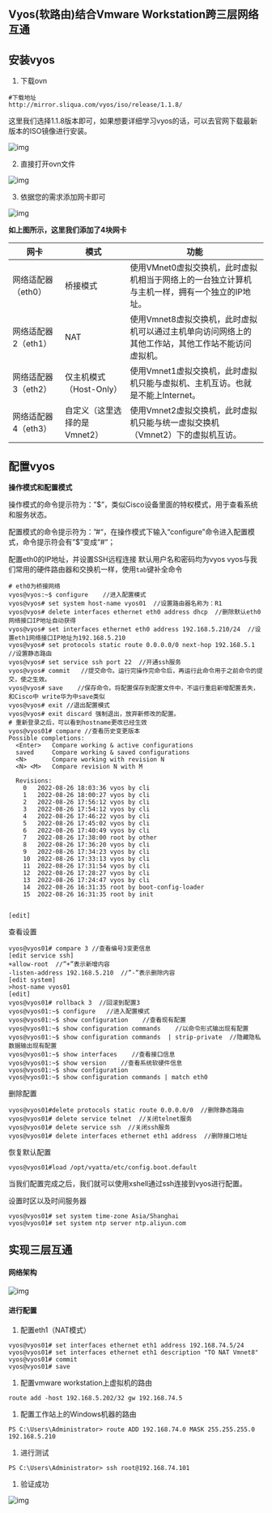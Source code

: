 ## Vyos(软路由)结合Vmware Workstation跨三层网络互通

## 安装vyos

1. 下载ovn

```plain
#下载地址
http://mirror.sliqua.com/vyos/iso/release/1.1.8/
```



这里我们选择1.1.8版本即可，如果想要详细学习vyos的话，可以去官网下载最新版本的ISO镜像进行安装。



![img](images/vyos-01.png)



2. 直接打开ovn文件

![img](images/vyos-02.png)

3. 依据您的需求添加网卡即可

![img](images/vyos-03.png)

**如上图所示，这里我们添加了4块网卡**

| 网卡                | 模式                         | 功能                                                         |
| ------------------- | ---------------------------- | ------------------------------------------------------------ |
| 网络适配器（eth0）  | 桥接模式                     | 使用VMnet0虚拟交换机，此时虚拟机相当于网络上的一台独立计算机与主机一样，拥有一个独立的IP地址。 |
| 网络适配器2（eth1） | NAT                          | 使用Vmnet8虚拟交换机，此时虚拟机可以通过主机单向访问网络上的其他工作站，其他工作站不能访问虚拟机。 |
| 网络适配器3（eth2） | 仅主机模式（Host-Only）      | 使用Vmnet1虚拟交换机，此时虚拟机只能与虚拟机、主机互访。也就是不能上Internet。 |
| 网络适配器4（eth3） | 自定义（这里选择的是Vmnet2） | 使用Vmnet2虚拟交换机，此时虚拟机只能与统一虚拟交换机（Vmnet2）下的虚拟机互访。 |

## 配置vyos

**操作模式和配置模式**

操作模式的命令提示符为：”$”，类似Cisco设备里面的特权模式，用于查看系统和服务状态。

配置模式的命令提示符为：”#“，在操作模式下输入“configure”命令进入配置模式，命令提示符会有”$”变成“#“；



配置eth0的IP地址，并设置SSH远程连接
默认用户名和密码均为vyos
vyos与我们常用的硬件路由器和交换机一样，使用`tab`键补全命令

```plain
# eth0为桥接网络
vyos@vyos:~$ configure    //进入配置模式
vyos@vyos# set system host-name vyos01  //设置路由器名称为：R1
vyos@vyos# delete interfaces ethernet eth0 address dhcp  //删除默认eth0网络接口IP地址自动获得
vyos@vyos# set interfaces ethernet eth0 address 192.168.5.210/24  //设置eth1网络接口IP地址为192.168.5.210
vyos@vyos# set protocols static route 0.0.0.0/0 next-hop 192.168.5.1  //设置静态路由
vyos@vyos# set service ssh port 22  //开通ssh服务
vyos@vyos# commit   //提交命令。运行完操作完命令后，再运行此命令用于之前命令的提交，使之生效。
vyos@vyos# save    //保存命令。将配置保存到配置文件中，不运行重启新增配置丢失，和Cisco中 write华为中save类似
vyos@vyos# exit //退出配置模式
vyos@vyos# exit discard 强制退出，放弃新修改的配置。
# 重新登录之后，可以看到hostname更改已经生效
vyos@vyos01# compare //查看历史变更版本
Possible completions:
  <Enter>	Compare working & active configurations
  saved		Compare working & saved configurations
  <N>		Compare working with revision N
  <N> <M>	Compare revision N with M

  Revisions:
    0	2022-08-26 18:03:36 vyos by cli
    1	2022-08-26 18:00:27 vyos by cli
    2	2022-08-26 17:56:12 vyos by cli
    3	2022-08-26 17:54:12 vyos by cli
    4	2022-08-26 17:46:22 vyos by cli
    5	2022-08-26 17:45:02 vyos by cli
    6	2022-08-26 17:40:49 vyos by cli
    7	2022-08-26 17:38:00 root by other
    8	2022-08-26 17:36:20 vyos by cli
    9	2022-08-26 17:34:23 vyos by cli
    10	2022-08-26 17:33:13 vyos by cli
    11	2022-08-26 17:31:54 vyos by cli
    12	2022-08-26 17:28:27 vyos by cli
    13	2022-08-26 17:24:47 vyos by cli
    14	2022-08-26 16:31:35 root by boot-config-loader
    15	2022-08-26 16:31:35 root by init

      
[edit]
```

查看设置

```plain
vyos@vyos01# compare 3 //查看编号3变更信息
[edit service ssh]
+allow-root  //”+”表示新增内容
-listen-address 192.168.5.210  //”-”表示删除内容
[edit system]
>host-name vyos01
[edit]
vyos@vyos01# rollback 3  //回滚到配置3 
vyos@vyos01:~$ configure   //进入配置模式
vyos@vyos01:~$ show configuration    //查看现有配置
vyos@vyos01:~$ show configuration commands    //以命令形式输出现有配置
vyos@vyos01:~$ show configuration commands  | strip-private  //隐藏隐私数据输出现有配置
vyos@vyos01:~$ show interfaces    //查看接口信息
vyos@vyos01:~$ show version    //查看系统软硬件信息
vyos@vyos01:~$ show configuration
vyos@vyos01:~$ show configuration commands | match eth0
```

删除配置

```plain
vyos@vyos01#delete protocols static route 0.0.0.0/0  //删除静态路由
vyos@vyos01# delete service telnet  //关闭telnet服务
vyos@vyos01# delete service ssh  //关闭ssh服务
vyos@vyos01# delete interfaces ethernet eth1 address  //删除接口地址
```

恢复默认配置

```plain
vyos@vyos01#load /opt/vyatta/etc/config.boot.default 
```

当我们配置完成之后，我们就可以使用xshell通过ssh连接到vyos进行配置。

设置时区以及时间服务器

```plain
vyos@vyos01# set system time-zone Asia/Shanghai
vyos@vyos01# set system ntp server ntp.aliyun.com
```

## 实现三层互通

#### 网络架构

![img](images/vyos-04.png)

#### 进行配置

1. 配置eth1（NAT模式）

```plain
vyos@vyos01# set interfaces ethernet eth1 address 192.168.74.5/24
vyos@vyos01# set interfaces ethernet eth1 description "TO NAT Vmnet8"
vyos@vyos01# commit
vyos@vyos01# save
```

1. 配置vmware workstation上虚拟机的路由

```plain
route add -host 192.168.5.202/32 gw 192.168.74.5
```

1. 配置工作站上的Windows机器的路由

```plain
PS C:\Users\Administrator> route ADD 192.168.74.0 MASK 255.255.255.0 192.168.5.210
```

1. 进行测试

```plain
PS C:\Users\Administrator> ssh root@192.168.74.101
```

1. 验证成功

![img](images/vyos-05.png)
